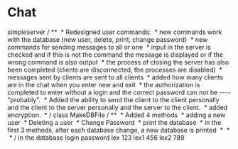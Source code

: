 # Chat
simpleserver
/ **
 * Redesigned user commands:
 * new commands work with the database (new user, delete, print, change password)
 * new commands for sending messages to all or one
 * input in the server is checked and if this is not the command the message is displayed or if the wrong command is also output
 * the process of closing the server has also been completed (clients are disconnected, the processes are disabled)
 * messages sent by clients are sent to all clients
 * added how many clients are in the chat when you enter new and exit
 * the authorization is completed to enter without a login and the correct password can not be ---- "probably".
 * Added the ability to send the client to the client personally and the client to the server personally and the server to the client.
 * added encryption.
 * /
class MakeDBFile
/ **
 * Added 4 methods
 * adding a new user
 * Deleting a user
 * Change Password
 * print the database
 * in the first 3 methods, after each database change, a new database is printed
 *
 *
 * /
in the database login password
lex 123
lex1 456
lex2 789
